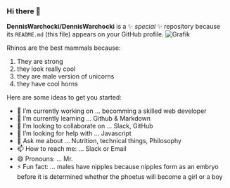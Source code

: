 ### Hi there 👋


**DennisWarchocki/DennisWarchocki** is a ✨ _special_ ✨ repository because its `README.md` (this file) appears on your GitHub profile.
![Grafik](https://www.wwf.de/fileadmin/_processed_/2/1/csm_afrikanisches-spitzmaulnashorn-afrika-grasland-WW188829-c-martin-harvey-wwf_19182a8f09.jpg)


Rhinos are the best mammals because:
1. They are strong
1. they look really cool
1. they are male version of unicorns
1. they have cool horns

Here are some ideas to get you started:

- 🔭 I’m currently working on ... becomming a skilled web developer
- 🌱 I’m currently learning ... Github & Markdown
- 👯 I’m looking to collaborate on ...  Slack, GitHub
- 🤔 I’m looking for help with ...  Javascript
- 💬 Ask me about ...   Nutrition, technical things, Philosophy
- 📫 How to reach me: ...   Slack or Email
- 😄 Pronouns: ...  Mr.
- ⚡ Fun fact: ...   males have nipples because nipples form as an embryo before it is determined whether the phoetus will become a girl or a boy
